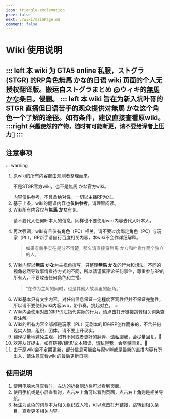 ```yaml
---
icon: triangle-exclamation
prev: false
next: ./wiki/mainPage.md
comment: false
---
```


# Wiki 使用说明
::: left
本 wiki 为 GTA5 online 私服，ストグラ(STGR) 的RP角色無馬 かな的日语 wiki 页面的<span class="highlight-violet">个人无授权</span>翻译版。搬运自ストグラまとめ @ウィキ的[無馬 かな][atWiki]条目。侵删。
::: left
本 wiki 旨在为新入坑叶哥的 STGR 直播但日语苦手的观众提供对無馬 かな这个角色一个了解的途径。如有条件，建议直接查看原wiki。
:::right
`兴趣使然的产物，随时有可能断更，请不要给译者上压力🥺`
:::
--------------------------------------------------------------------------------

## 注意事项
::: warning
1. 原wiki的所有内容都由观测者整理而来。<p><span class="highlight-red">不是STGR官方wiki，也不是無馬 かな官方wiki。</span></p>内容仅供参考，不具备绝对性，一切以主播RP为准。
2. 基于上条，wiki的翻译内容也<b>仅供参考</b>，请理智阅读。
3. Wiki所有内容仅与<b>無馬 かな</b>有关。<p><span class="highlight-red">请不要代入任何叶本人的信息，同样也不要使用wiki内容去代入叶本人。</span></p>
4. 再次强调，wiki有且仅有角色（PC）相关，请不要过度绑定角色（PC）与玩家（PL）。RP新手请自行百度相关内容，本wiki不会作详细解释。
    > 如果有新手实在是分不清楚，那么请直接将無馬 かな和叶看作两个独立的人。
5. Wiki内容以<b>無馬 かな</b>为主视角撰写，只整理<b>無馬 かな</b>的行为和想法。不同的视角必然导致事情看待方式的不同，所以<span class="highlight-red">请谨慎评论任何事件，尊重参与RP的所有人，不要攻击任何角色和主播。</span>
    > “在作为主角的同时，也是其他人故事里的配角。”
6. Wiki基本只有文字内容，对任何信息保证一定程度客观性但并不保证完整性，所以<span class="highlight-red">请不要使用wiki内容pvp，带节奏，挑起对立。</span>
:::
7. Wiki内会使用对应的RP词汇指代实际的行为，请点击打开链接跳转相关词条查看注解。
8. Wiki的所有内容全部都是玩家（PL）无剧本的即兴RP创作而来的，不含任何现实人物，组织，团体。请不要上升现实。
9. 翻译尽量地避免主观，如有不同或者更好的翻译，[请私聊我][feedback]，会尽量回复。🙇
10. 欢迎友好捉虫，如有链接/翻译/文本错误，[请私聊我][feedback]，会尽量回复。🙇
11. 由于原wiki会不定期更新，部分信息可能会与原wiki或是最新的直播内容有所出入，请注意查看wiki的最后更新日期。

## 使用说明

1. 使用电脑大屏查看时，左边的折叠侧边栏可以看到页面。
2. 使用手机或是小屏查看时，点击左上角可以看到页面，点击右上角则是相关导航。
3. 标注为蓝色的词基本为相关组织或人物，可以点击打开链接，跳转到相关条目，查看更多相关内容。


[atWiki]: https://w.atwiki.jp/streamergta5/pages/522.html
[feedback]: https://space.bilibili.com/5384565?spm_id_from=333.1007.0.0